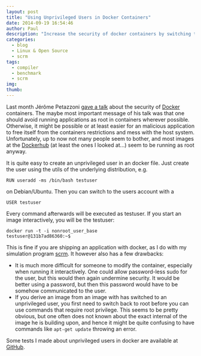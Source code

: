 ```yaml
---
layout: post
title: "Using Unprivileged Users in Docker Containers"
date: 2014-09-19 16:54:46
author: Paul
description: "Increase the security of docker containers by switching to an unprivileged user."
categories:  
  - blog
  - Linux & Open Source
  - scrm
tags:        
  - compiler 
  - benchmark 
  - scrm
img:
thumb:
---
```


Last month Jérôme Petazzoni 
[gave a talk](http://www.slideshare.net/jpetazzo/docker-linux-containers-and-security-does-it-add-up)
about the security of [Docker](https://docker.io) containers. The maybe most important
message of his talk was that one should avoid running applications as root in
containers wherever possible. Otherwise, it might be possible or at least easier
for an malicious application to free itself from the containers restrictions and
mess with the host system. Unfortunately, up to now not many people seem to
bother, and most images at the [Dockerhub](https://registry.hub.docker.com) (at
least the ones I looked at...) seem to be running as root anyway.

It is quite easy to create an unprivileged user in an docker file. Just create
the user using the utils of the underlying distribution, e.g. 

    RUN useradd -ms /bin/bash testuser

on Debian/Ubuntu. Then you can switch to the users account with a 

    USER testuser

Every command afterwards will be executed as testuser. If you start an image
interactively, you will be the testuser:

    docker run -t -i nonroot_user_base
    testuser@131b7ad86360:~$

This is fine if you are shipping an application with docker, as I do with my
simulation program
[scrm](https://github.com/scrm/scrm-docker/blob/master/Dockerfile). It however
also has a few drawbacks:

- It is much more difficult for someone to modify the container, especially when
  running it interactively. One could allow password-less sudo for the user, but
  this would then again undermine security. It would be better using a password, 
  but then this password would have to be somehow communicated to the user.
- If you derive an image from an image with has switched to an
  unprivileged user, you first need to switch back to root before you can
  use commands that require root privilege. This seems to be pretty obvious, but
  one often does not known about the exact internal of the image he is building
  upon, and hence it might be quite confusing to have commands like `apt-get
  update` throwing an error.

Some tests I made about unprivileged users in docker are available at
[GitHub](https://github.com/paulstaab/docker-tests/tree/master/nonroot_user).
